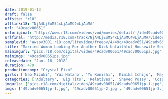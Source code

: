 ```yaml
---
date: 2019-01-13
draft: false
affsite: "r18"
afflinkr18: "NjA4LjEuMS4xLjAuMC4wLjAuMA"
url: "49cadv00651"
urloriginal: "http://www.r18.com/videos/vod/movies/detail/-/id=49cadv00651"
urlfinal: "http://media.r18.com/track/NjA4LjEuMS4xLjAuMC4wLjAuMA/videos/vod/movies/detail/-/id=49cadv00651"
samplevid: "awspv3001.r18.com/litevideo/freepv/4/49c/49cadv651/49cadv651_dmb_w.mp4"
title: "Married Woman Looking For Another Dick Unfaithful Housewife Sex 30 Times 8 Hours"
mainimgurl: "pics.r18.com/digital/video/49cadv00651/49cadv00651ps.jpg"
mainimgs: "49cadv00651ps.jpg"
releasedate: "Jan. 16, 2018"
duration: 479
productioncomp: "Crystal Eizo"
girls: ['Nao Mizuki', 'Yui Hatano', 'Yu Konishi', 'Kimika Ichijo', 'Maya Kawamura', 'Azumi Chino', 'Minako Kahara', 'An Takase', 'Meari Tachibana', 'Rina Kirihara']
categories: ['Adultery', 'Big Tits', 'Relatives', 'Shaved Pussy', 'Cosplay', 'Creampie', 'Squirting', 'Bondage', 'Compilation', 'Over 4 Hours']
imgurls: ['pics.r18.com/digital/video/49cadv00651/49cadv00651jp-1.jpg', 'pics.r18.com/digital/video/49cadv00651/49cadv00651jp-2.jpg', 'pics.r18.com/digital/video/49cadv00651/49cadv00651jp-3.jpg', 'pics.r18.com/digital/video/49cadv00651/49cadv00651jp-4.jpg', 'pics.r18.com/digital/video/49cadv00651/49cadv00651jp-5.jpg', 'pics.r18.com/digital/video/49cadv00651/49cadv00651jp-6.jpg', 'pics.r18.com/digital/video/49cadv00651/49cadv00651jp-7.jpg', 'pics.r18.com/digital/video/49cadv00651/49cadv00651jp-8.jpg', 'pics.r18.com/digital/video/49cadv00651/49cadv00651jp-9.jpg', 'pics.r18.com/digital/video/49cadv00651/49cadv00651jp-10.jpg', 'pics.r18.com/digital/video/49cadv00651/49cadv00651jp-11.jpg', 'pics.r18.com/digital/video/49cadv00651/49cadv00651jp-12.jpg', 'pics.r18.com/digital/video/49cadv00651/49cadv00651jp-13.jpg', 'pics.r18.com/digital/video/49cadv00651/49cadv00651jp-14.jpg', 'pics.r18.com/digital/video/49cadv00651/49cadv00651jp-15.jpg', 'pics.r18.com/digital/video/49cadv00651/49cadv00651jp-16.jpg', 'pics.r18.com/digital/video/49cadv00651/49cadv00651jp-17.jpg', 'pics.r18.com/digital/video/49cadv00651/49cadv00651jp-18.jpg', 'pics.r18.com/digital/video/49cadv00651/49cadv00651jp-19.jpg', 'pics.r18.com/digital/video/49cadv00651/49cadv00651jp-20.jpg']
imgs: ['49cadv00651jp-1.jpg', '49cadv00651jp-2.jpg', '49cadv00651jp-3.jpg', '49cadv00651jp-4.jpg', '49cadv00651jp-5.jpg', '49cadv00651jp-6.jpg', '49cadv00651jp-7.jpg', '49cadv00651jp-8.jpg', '49cadv00651jp-9.jpg', '49cadv00651jp-10.jpg', '49cadv00651jp-11.jpg', '49cadv00651jp-12.jpg', '49cadv00651jp-13.jpg', '49cadv00651jp-14.jpg', '49cadv00651jp-15.jpg', '49cadv00651jp-16.jpg', '49cadv00651jp-17.jpg', '49cadv00651jp-18.jpg', '49cadv00651jp-19.jpg', '49cadv00651jp-20.jpg']
---
```

